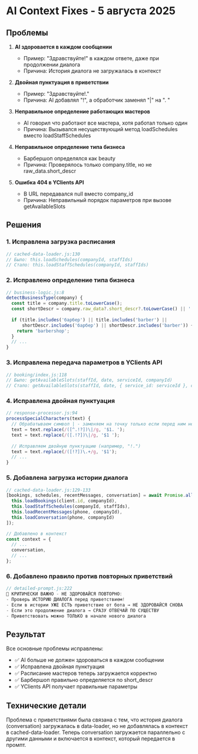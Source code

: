 # AI Context Fixes - 5 августа 2025

## Проблемы

1. **AI здоровается в каждом сообщении**
   - Пример: "Здравствуйте!" в каждом ответе, даже при продолжении диалога
   - Причина: История диалога не загружалась в контекст

2. **Двойная пунктуация в приветствии**
   - Пример: "Здравствуйте!."
   - Причина: AI добавлял "!", а обработчик заменял "|" на ". "

3. **Неправильное определение работающих мастеров**
   - AI говорил что работают все мастера, хотя работал только один
   - Причина: Вызывался несуществующий метод loadSchedules вместо loadStaffSchedules

4. **Неправильное определение типа бизнеса**
   - Барбершоп определялся как beauty
   - Причина: Проверялось только company.title, но не raw_data.short_descr

5. **Ошибка 404 в YClients API**
   - В URL передавался null вместо company_id
   - Причина: Неправильный порядок параметров при вызове getAvailableSlots

## Решения

### 1. Исправлена загрузка расписания
```javascript
// cached-data-loader.js:130
// Было: this.loadSchedules(companyId, staffIds)
// Стало: this.loadStaffSchedules(companyId, staffIds)
```

### 2. Исправлено определение типа бизнеса
```javascript
// business-logic.js:8
detectBusinessType(company) {
  const title = company.title.toLowerCase();
  const shortDescr = company.raw_data?.short_descr?.toLowerCase() || '';
  
  if (title.includes('барбер') || title.includes('barber') || 
      shortDescr.includes('барбер') || shortDescr.includes('barber')) {
    return 'barbershop';
  }
  // ...
}
```

### 3. Исправлена передача параметров в YClients API
```javascript
// booking/index.js:118
// Было: getAvailableSlots(staffId, date, serviceId, companyId)
// Стало: getAvailableSlots(staffId, date, { service_id: serviceId }, companyId)
```

### 4. Исправлена двойная пунктуация
```javascript
// response-processor.js:94
processSpecialCharacters(text) {
  // Обрабатываем символ | - заменяем на точку только если перед ним нет знака препинания
  text = text.replace(/([^.!?])\|/g, '$1. ');
  text = text.replace(/([.!?])\|/g, '$1 ');
  
  // Исправляем двойную пунктуацию (например, "!.")
  text = text.replace(/([!?])\.+/g, '$1');
  // ...
}
```

### 5. Добавлена загрузка истории диалога
```javascript
// cached-data-loader.js:129-133
[bookings, schedules, recentMessages, conversation] = await Promise.all([
  this.loadBookings(client.id, companyId),
  this.loadStaffSchedules(companyId, staffIds),
  this.loadRecentMessages(phone, companyId),
  this.loadConversation(phone, companyId)
]);

// Добавлено в контекст
const context = {
  // ...
  conversation,
  // ...
};
```

### 6. Добавлено правило против повторных приветствий
```javascript
// detailed-prompt.js:222
🔴 КРИТИЧЕСКИ ВАЖНО - НЕ ЗДОРОВАЙСЯ ПОВТОРНО:
- Проверь ИСТОРИЮ ДИАЛОГА перед приветствием!
- Если в истории УЖЕ ЕСТЬ приветствие от бота → НЕ ЗДОРОВАЙСЯ СНОВА
- Если это продолжение диалога → СРАЗУ ОТВЕЧАЙ ПО СУЩЕСТВУ
- Приветствовать можно ТОЛЬКО в начале нового диалога
```

## Результат

Все основные проблемы исправлены:
- ✅ AI больше не должен здороваться в каждом сообщении
- ✅ Исправлена двойная пунктуация
- ✅ Расписание мастеров теперь загружается корректно
- ✅ Барбершоп правильно определяется по short_descr
- ✅ YClients API получает правильные параметры

## Технические детали

Проблема с приветствиями была связана с тем, что история диалога (conversation) загружалась в data-loader, но не добавлялась в контекст в cached-data-loader. Теперь conversation загружается параллельно с другими данными и включается в контекст, который передается в промпт.
